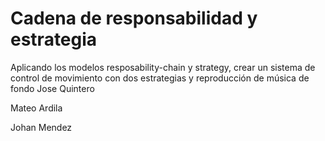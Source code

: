 # Cadena de responsabilidad y estrategia
Aplicando los modelos resposability-chain y strategy, crear un sistema de control de movimiento con dos estrategias y reproducción de música de fondo
Jose Quintero

Mateo Ardila

Johan Mendez
